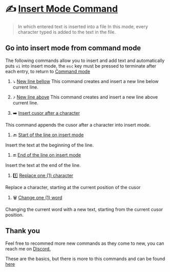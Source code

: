# :writing_hand: [Insert Mode Command](/vi/insert-mode/insert_mode)
> In which entered text is inserted into a file
In this mode, every character typed is added to the text in the file.

## Go into insert mode from command mode
The following commands allow you to insert and add text and automatically puts `vi` into insert mode, the `esc` key must be pressed to terminate after each entry, to return to [Command mode](/vi/command-mode/README.md)

1. :arrow_heading_down: [New line bellow](/vi/insert-mode/new_line-bellow)
    This command creates and insert a new line below current line.

1. :arrow_heading_up: [New line above](/vi/insert-mode/new_line-above)
    This command creates and insert a new line above current line.

1. :arrow_right: [Insert cusor after a character](/vi/insert-mode/insert_after-character)

This command appends the cusor after a character into insert mode.

1. :back: [Start of the line on insert mode](/vi/insert-mode/insert_line-start)

Insert the text at the beginning of the line.

1. :end: [End of the line on insert mode](/vi/insert-mode/insert_line-end)

Insert the text at the end of the line.

1. :one: [Replace one (1) character](/vi/insert-mode/replace_character)

Replace a character, starting at the current position of the cusor

1. :wastebasket: [Change one (1) word](/vi/insert-mode/change_word)

Changing the current word with a new text, starting from the current cusor position.

## Thank you
Feel free to recommed more new commands as they come to new, you can reach me on [Discord.](https://discord.com/users/982980024950997073)

These are the basics, but there is more to this commands and can be found [here](https://www.cs.colostate.edu/helpdocs/vi.html)